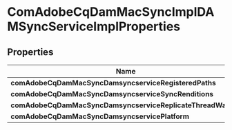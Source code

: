 

# ComAdobeCqDamMacSyncImplDAMSyncServiceImplProperties

## Properties

Name | Type | Description | Notes
------------ | ------------- | ------------- | -------------
**comAdobeCqDamMacSyncDamsyncserviceRegisteredPaths** | [**ConfigNodePropertyArray**](ConfigNodePropertyArray.md) |  |  [optional]
**comAdobeCqDamMacSyncDamsyncserviceSyncRenditions** | [**ConfigNodePropertyBoolean**](ConfigNodePropertyBoolean.md) |  |  [optional]
**comAdobeCqDamMacSyncDamsyncserviceReplicateThreadWaitMs** | [**ConfigNodePropertyInteger**](ConfigNodePropertyInteger.md) |  |  [optional]
**comAdobeCqDamMacSyncDamsyncservicePlatform** | [**ConfigNodePropertyDropDown**](ConfigNodePropertyDropDown.md) |  |  [optional]



